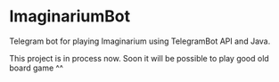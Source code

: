 # ImaginariumBot
Telegram bot for playing Imaginarium using TelegramBot API and Java.

This project is in process now. Soon it will be possible to play good old board game ^^
